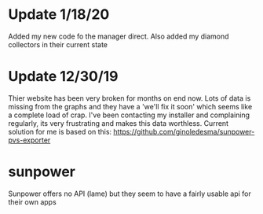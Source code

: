 # Update 1/18/20
Added my new code fo the manager direct.  Also added my diamond collectors in their current state

# Update 12/30/19
Thier website has been very broken for months on end now.  Lots of data is missing from the graphs and they have a 'we'll fix it soon' which seems like a complete load of crap.  I've been contacting my installer and complaining regularly, its very frustrating and makes this data worthless.  Current solution for me is based on this: https://github.com/ginoledesma/sunpower-pvs-exporter

# sunpower
Sunpower offers no API (lame) but they seem to have a fairly usable api for their own apps